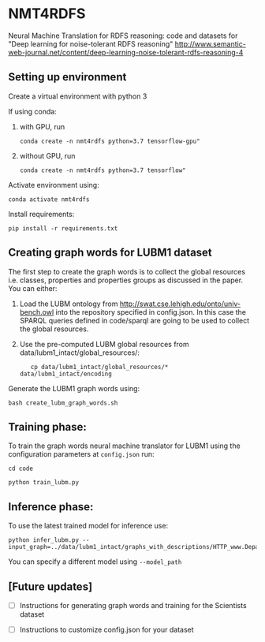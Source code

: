 # NMT4RDFS
Neural Machine Translation for RDFS reasoning: code and datasets for "Deep learning for noise-tolerant RDFS reasoning" http://www.semantic-web-journal.net/content/deep-learning-noise-tolerant-rdfs-reasoning-4

## Setting up environment
Create a virtual environment with python 3 

If using conda:
1. with GPU, run 

    ```conda create -n nmt4rdfs python=3.7 tensorflow-gpu"```
2. without GPU, run 
    
    ```conda create -n nmt4rdfs python=3.7 tensorflow"```

  Activate environment using: 
    
  ```conda activate nmt4rdfs```
    
    
Install requirements: 

   ```pip install -r requirements.txt```
    
## Creating graph words for LUBM1 dataset
 
 The first step to create the graph words is to collect the global resources i.e. classes, properties and properties groups as discussed in the paper. 
 You can either:
  1. Load the LUBM ontology from http://swat.cse.lehigh.edu/onto/univ-bench.owl into the repository specified in config.json. In this case the SPARQL queries defined in code/sparql are going to be used to collect the global resources.
  2. Use the pre-computed LUBM global resources from data/lubm1_intact/global_resources/: 
  
     ```
        cp data/lubm1_intact/global_resources/* data/lubm1_intact/encoding
        ```
  
 Generate the LUBM1 graph words using: 
  
  ```bash create_lubm_graph_words.sh ``` 
  
  
## Training phase: 
To train the graph words neural machine translator for LUBM1 using the configuration parameters at ``config.json`` run:

```cd code```

```python train_lubm.py``` 

## Inference phase:

To use the latest trained model for inference use:

```
python infer_lubm.py --input_graph=../data/lubm1_intact/graphs_with_descriptions/HTTP_www.Department0.University0.edu_AssistantProfessor0.nt
```

You can specify a different model using ```--model_path ```

## [Future updates]
- [ ] Instructions for generating graph words and training for the Scientists dataset
- [ ] Instructions to customize config.json for your dataset



